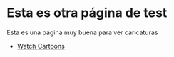 # Esta es otra página de test

Esta es una página muy buena para ver caricaturas
* [Watch Cartoons](https://www.thewatchcartoononline.tv/)